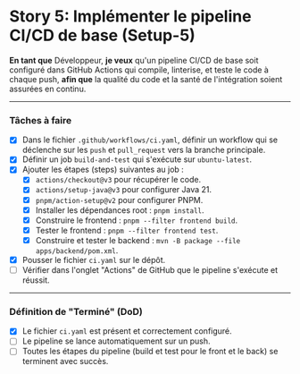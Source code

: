 # Story 5: Implémenter le pipeline CI/CD de base (Setup-5)

**En tant que** Développeur, **je veux** qu'un pipeline CI/CD de base soit configuré dans GitHub Actions qui compile, linterise, et teste le code à chaque push, **afin que** la qualité du code et la santé de l'intégration soient assurées en continu.

---

### Tâches à faire

- [x] Dans le fichier `.github/workflows/ci.yaml`, définir un workflow qui se déclenche sur les `push` et `pull_request` vers la branche principale.
- [x] Définir un job `build-and-test` qui s'exécute sur `ubuntu-latest`.
- [x] Ajouter les étapes (steps) suivantes au job :
    - [x] `actions/checkout@v3` pour récupérer le code.
    - [x] `actions/setup-java@v3` pour configurer Java 21.
    - [x] `pnpm/action-setup@v2` pour configurer PNPM.
    - [x] Installer les dépendances root : `pnpm install`.
    - [x] Construire le frontend : `pnpm --filter frontend build`.
    - [x] Tester le frontend : `pnpm --filter frontend test`.
    - [x] Construire et tester le backend : `mvn -B package --file apps/backend/pom.xml`.
- [x] Pousser le fichier `ci.yaml` sur le dépôt.
- [ ] Vérifier dans l'onglet "Actions" de GitHub que le pipeline s'exécute et réussit.

---
### Définition de "Terminé" (DoD)

- [x] Le fichier `ci.yaml` est présent et correctement configuré.
- [ ] Le pipeline se lance automatiquement sur un push.
- [ ] Toutes les étapes du pipeline (build et test pour le front et le back) se terminent avec succès. 